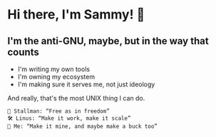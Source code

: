 # Hi there, I'm Sammy! 👋

## I'm the anti-GNU, maybe, but in the way that counts

* I'm writing my own tools
* I'm owning my ecosystem
* I'm making sure it serves me, not just ideology

And really, that's the most UNIX thing I can do.

```
🧠 Stallman: “Free as in freedom”
🛠️ Linus: “Make it work, make it scale”
💼 Me: “Make it mine, and maybe make a buck too”
```

